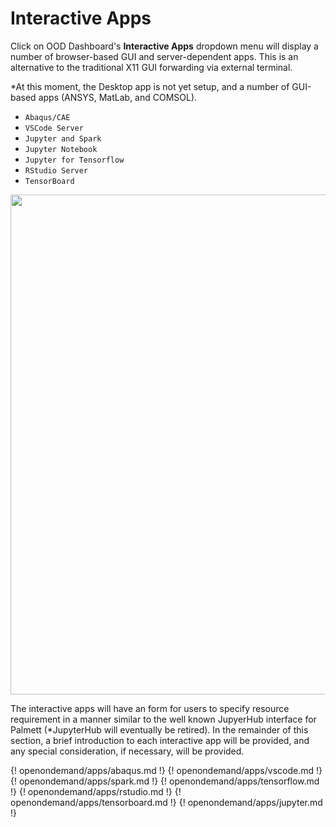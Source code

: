 # Interactive Apps

Click on OOD Dashboard's **Interactive Apps** dropdown menu will display a number of 
browser-based GUI and server-dependent apps. This is an alternative to the traditional X11 GUI 
forwarding via external terminal. 

*At this moment, the Desktop app is not yet setup, and a number of GUI-based apps (ANSYS, MatLab, and COMSOL).

- `Abaqus/CAE`
- `VSCode Server`
- `Jupyter and Spark`
- `Jupyter Notebook`
- `Jupyter for Tensorflow`
- `RStudio Server`
- `TensorBoard`

<img src="../../images/ood/apps/01.png" style="width:800px">

The interactive apps will have an form for users to specify resource requirement in a manner 
similar to the well known JupyerHub interface for Palmett (*JupyterHub will eventually be 
retired). In the remainder of this section, a brief introduction to each interactive app will 
be provided, and any special consideration, if necessary, will be provided. 

{! openondemand/apps/abaqus.md !}
{! openondemand/apps/vscode.md !}
{! openondemand/apps/spark.md !}
{! openondemand/apps/tensorflow.md !}
{! openondemand/apps/rstudio.md !}
{! openondemand/apps/tensorboard.md !}
{! openondemand/apps/jupyter.md !}
